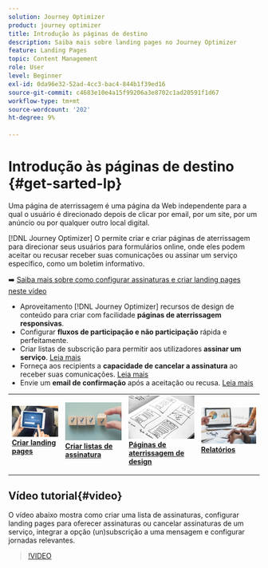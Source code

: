 ```yaml
---
solution: Journey Optimizer
product: journey optimizer
title: Introdução às páginas de destino
description: Saiba mais sobre landing pages no Journey Optimizer
feature: Landing Pages
topic: Content Management
role: User
level: Beginner
exl-id: 0da96e32-52ad-4cc3-bac4-844b1f39ed16
source-git-commit: c4683e10e4a15f99206a3e8702c1ad20591f1d67
workflow-type: tm+mt
source-wordcount: '202'
ht-degree: 9%

---
```


# Introdução às páginas de destino {#get-sarted-lp}

Uma página de aterrissagem é uma página da Web independente para a qual o usuário é direcionado depois de clicar por email, por um site, por um anúncio ou por qualquer outro local digital.

[!DNL Journey Optimizer] O permite criar e criar páginas de aterrissagem para direcionar seus usuários para formulários online, onde eles podem aceitar ou recusar receber suas comunicações ou assinar um serviço específico, como um boletim informativo.

➡️ [Saiba mais sobre como configurar assinaturas e criar landing pages neste vídeo](#video)

* Aproveitamento [!DNL Journey Optimizer] recursos de design de conteúdo para criar com facilidade **páginas de aterrissagem responsivas**.
* Configurar **fluxos de participação e não participação** rápida e perfeitamente.
* Criar listas de subscrição para permitir aos utilizadores **assinar um serviço**. [Leia mais](lp-use-cases.md#subscription-to-a-service)
* Forneça aos recipients a **capacidade de cancelar a assinatura** ao receber suas comunicações. [Leia mais](lp-use-cases.md#opt-out)
* Envie um **email de confirmação** após a aceitação ou recusa. [Leia mais](lp-use-cases.md#send-confirmation-email)

<table style="table-layout:fixed"><tr style="border: 0;">
<td>
<a href="create-lp.md">
<img alt="Líder" src="../assets/do-not-localize/lp-subscription.jpeg">
</a>
<div><a href="create-lp.md"><strong>Criar landing pages</strong>
</div>
<p>
</td>
<td>
<a href="subscription-list.md">
<img alt="Pouco frequentes" src="../assets/do-not-localize/lp-list.jpg">
</a>
<div>
<a href="subscription-list.md"><strong>Criar listas de assinatura</strong></a>
</div>
<p></td>
<td>
<a href="design-lp.md">
<img alt="Validação" src="../assets/do-not-localize/lp-design.jpg">
</a>
<div>
<a href="design-lp.md"><strong>Páginas de aterrissagem de design</strong></a>
</div>
<p>
</td>
<td>
<a href="../reports/lp-report-live.md">
<img alt="Validação" src="../assets/do-not-localize/lp-reporting.jpg">
</a>
<div>
<a href="../reports/lp-report-live.md"><strong>Relatórios</strong></a>
</div>
<p>
</td>
</tr></table>

## Vídeo tutorial{#video}

O vídeo abaixo mostra como criar uma lista de assinaturas, configurar landing pages para oferecer assinaturas ou cancelar assinaturas de um serviço, integrar a opção (un)subscrição a uma mensagem e configurar jornadas relevantes.

>[!VIDEO](https://video.tv.adobe.com/v/341280?quality=12&learn=on)